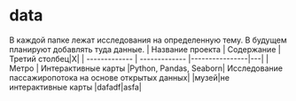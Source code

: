 # data
В каждой папке лежат исследования на определенную тему. В будущем планируют добавлять туда данные.
|  Название проекта  | Содержание |Третий столбец|X|
| ------------- | ------------- |----------------|---|
| Метро | Интерактивные карты   |Python,
Pandas,
Seaborn|
Исследование пассажиропотока на основе открытых данных|
|музей|не интерактивные карты  |dafadf|asfa|
